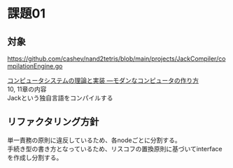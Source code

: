 # 課題01

## 対象

<https://github.com/cashev/nand2tetris/blob/main/projects/JackCompiler/compilationEngine.go>  

[コンピュータシステムの理論と実装 ―モダンなコンピュータの作り方](https://www.oreilly.co.jp/books/9784873117126/)  
10, 11章の内容  
Jackという独自言語をコンパイルする  

## リファクタリング方針

単一責務の原則に違反しているため、各nodeごとに分割する。  
手続き型の書き方となっているため、リスコフの置換原則に基づいてinterfaceを作成し分割する。  
